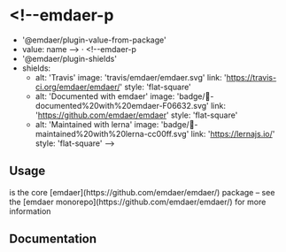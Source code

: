 # <!--emdaer-p
  - '@emdaer/plugin-value-from-package'
  - value: name
--> · <!--emdaer-p
  - '@emdaer/plugin-shields'
  - shields:
      - alt: 'Travis'
        image: 'travis/emdaer/emdaer.svg'
        link: 'https://travis-ci.org/emdaer/emdaer/'
        style: 'flat-square'
      - alt: 'Documented with emdaer'
        image: 'badge/📓-documented%20with%20emdaer-F06632.svg'
        link: 'https://github.com/emdaer/emdaer'
        style: 'flat-square'
      - alt: 'Maintained with lerna'
        image: 'badge/🐉-maintained%20with%20lerna-cc00ff.svg'
        link: 'https://lernajs.io/'
        style: 'flat-square'
-->

<!--emdaer-p
  - '@emdaer/plugin-value-from-package'
  - value: description
-->

## Usage

<!--emdaer-p
   - '@emdaer/plugin-value-from-package'
   - value: description
--> is the core [emdaer](https://github.com/emdaer/emdaer/) package – see the [emdaer monorepo](https://github.com/emdaer/emdaer/) for more information

## Documentation

<!--emdaer-p
  - '@emdaer/plugin-documentation'
  - sources:
    - ./src/index.js
-->
